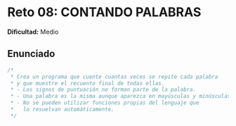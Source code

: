 # Reto 08: CONTANDO PALABRAS

**Dificultad:** Medio

## Enunciado

```Javascript
/*
 * Crea un programa que cuente cuantas veces se repite cada palabra
 * y que muestre el recuento final de todas ellas.
 * - Los signos de puntuación no forman parte de la palabra.
 * - Una palabra es la misma aunque aparezca en mayúsculas y minúsculas.
 * - No se pueden utilizar funciones propias del lenguaje que
 *   lo resuelvan automáticamente.
 */
```
